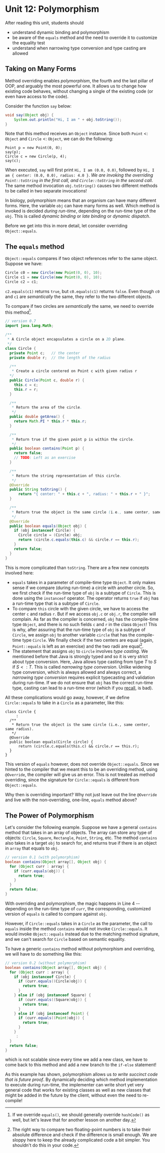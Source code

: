 # Unit 12: Polymorphism

After reading this unit, students should

- understand dynamic binding and polymorphism
- be aware of the `equals` method and the need to override it to customize the equality test
- understand when narrowing type conversion and type casting are allowed

## Taking on Many Forms

Method overriding enables _polymorphism_, the fourth and the last pillar of OOP, and arguably the most powerful one.  It allows us to change how existing code behaves, without changing a single of the existing code (or even have access to the code).

Consider the function `say` below:
```Java
void say(Object obj) {
	System.out.println("Hi, I am " + obj.toString());
}
```

Note that this method receives an `Object` instance.  Since both `Point` <: `Object` and `Circle` <: `Object`, we can do the following:
```
Point p = new Point(0, 0);
say(p);
Circle c = new Circle(p, 4);
say(c);
```

When executed, `say` will first print `Hi, I am (0.0, 0.0)`, followed by `Hi, I am { center: (0.0, 0.0), radius: 4.0 }`.  _We are invoking the overriding `Point::toString` in the first call, and `Circle::toString` in the second call_.  The same method invocation `obj.toString()` causes two different methods to be called in two separate invocations!

In biology, polymorphism means that an organism can have many different forms.  Here, the variable `obj` can have many forms as well.  Which method is invoked is decided _during run-time_, depending on the run-time type of the `obj`.  This is called _dynamic binding_ or _late binding_ or _dynamic dispatch_.

Before we get into this in more detail, let consider overriding `Object::equals`.

## The `equals` method

`Object::equals` compares if two object references refer to the same object.  Suppose we have:

```Java
Circle c0 = new Circle(new Point(0, 0), 10);
Circle c1 = new Circle(new Point(0, 0), 10);
Circle c2 = c1;
```

`c2.equals(c1)` returns `true`, but `c0.equals(c1)` returns `false`.  Even though `c0` and `c1` are _semantically_ the same, they refer to the two different objects.

To compare if two circles are _semantically_ the same, we need to override this method[^1].  

[^1]: If we override `equals()`, we should generally override `hashCode()` as well, but let's leave that for another lesson on another day.

```Java hl_lines="42-52"
// version 0.7
import java.lang.Math;

/**
 * A Circle object encapsulates a circle on a 2D plane.  
 */
class Circle {
  private Point c;   // the center
  private double r;  // the length of the radius

  /**
   * Create a circle centered on Point c with given radius r
  */
  public Circle(Point c, double r) {
    this.c = c;
    this.r = r;
  }

  /**
   * Return the area of the circle.
   */
  public double getArea() {
    return Math.PI * this.r * this.r;
  }

  /**
   * Return true if the given point p is within the circle.
   */
  public boolean contains(Point p) {
    return false;
	// TODO: Left as an exercise
  }

  /**
   * Return the string representation of this circle.
   */
  @Override
  public String toString() {
	  return "{ center: " + this.c + ", radius: " + this.r + " }";
  }

  /**
   * Return true the object is the same circle (i.e., same center, same radius).
   */
  @Override
  public boolean equals(Object obj) {
    if (obj instanceof Circle) {
      Circle circle = (Circle) obj;
      return (circle.c.equals(this.c) && circle.r == this.r);
    }
    return false;
  }
}
```

This is more complicated than `toString`.  There are a few new concepts involved here:

- `equals` takes in a parameter of compile-time type `Object`.  It only makes sense if we compare (during run-time) a circle with another circle.  So, we first check if the run-time type of `obj` is a subtype of `Circle`.  This is done using the `instanceof` operator.  The operator returns `true` if `obj` has a run-time type that is a subtype of `Circle`.
- To compare `this` circle with the given circle, we have to access the center `c` and radius `r`.  But if we access `obj.c` or `obj.r`, the compiler will complain.  As far as the compiler is concerned, `obj` has the compile-time type `Object`, and there is no such fields `c` and `r` in the class `Object`!  This is why, after assuring that the run-time type of `obj` is a subtype of `Circle`, we assign `obj` to another variable `circle` that has the compile-time type `Circle`.  We finally check if the two centers are equal (again, `Point::equals` is left as an exercise) and the two radii are equal[^2].
- The statement that assigns `obj` to `circle` involves _type casting_.  We mentioned before that Java is strongly typed and so it is very strict about type conversion.  Here, Java allows type casting from type $T$ to $S$ if $S <: T$.  This is called _narrowing type conversion_.  Unlike widening type conversion, which is always allowed and always correct, a _narrowing type conversion_ requires explicit typecasting and validation during run-time.  If we do not ensure that `obj` has the correct run-time type, casting can lead to a run-time error (which if you [recall](01-compiler.md), is bad).

[^2]: The right way to compare two floating-point numbers is to take their absolute difference and check if the difference is small enough.  We are sloppy here to keep the already complicated code a bit simpler.  You shouldn't do this in your code.

All these complications would go away, however, if we define `Circle::equals` to take in a `Circle` as a parameter, like this:

```
class Circle {
	 :
  /**
   * Return true the object is the same circle (i.e., same center, same radius).
   */
  @Override
  public boolean equals(Circle circle) {
      return (circle.c.equals(this.c) && circle.r == this.r);
  }
}
```

This version of `equals` however, does not override `Object::equals`.  Since we hinted to the compiler that we meant this to be an overriding method, using `@Override`, the compiler will give us an error.  This is not treated as method overriding, since the signature for `Circle::equals` is different from `Object::equals`.

Why then is overriding important?  Why not just leave out the line `@Override` and live with the non-overriding, one-line, `equals` method above?

## The Power of Polymorphism

Let's consider the following example.  Suppose we have a general `contains` method that takes in an array of objects.  The array can store any type of objects: `Circle`, `Square`, `Rectangle`, `Point`, `String`, etc.  The method `contains` also takes in a target `obj` to search for, and returns true if there is an object in `array` that equals to `obj`.

```Java
// version 0.1 (with polymorphism)
boolean contains(Object array[], Object obj) {
  for (Object curr : array) {
    if (curr.equals(obj)) {
      return true;
    }
  }
  return false;
}
```

With overriding and polymorphism, the magic happens in Line 4 -- depending on the run-time type of `curr`, the corresponding, customized version of `equals` is called to compare against `obj`.  

However, if `Circle::equals` takes in a `Circle` as the parameter, the call to `equals` inside the method `contains` would not invoke `Circle::equals`.  It would invoke `Object::equals` instead due to the matching method signature, and we can't search for `Circle` based on semantic equality.  

To have a generic `contains` method without polymorphism and overriding, we will have to do something like this:
```Java
// version 0.2 (without polymorphism)
boolean contains(Object array[], Object obj) {
  for (Object curr : array) {
    if (obj instanceof Circle) {
      if (curr.equals((Circle)obj)) {
        return true;
      }
    } else if (obj instanceof Square) {
      if (curr.equals((Square)obj)) {
        return true;
      }
    } else if (obj instanceof Point) {
      if (curr.equals((Point)obj)) {
        return true;
      }
    }
     :
  }
  return false;
}
```

which is not scalable since every time we add a new class, we have to come back to this method and add a new branch to the `if-else` statement!

As this example has shown, polymorphism allows us _to write succinct code that is future proof_.  By dynamically deciding which method implementation to execute during run-time, the implementer can write short yet very general code that works for existing classes as well as new classes that might be added in the future by the client, without even the need to re-compile!
